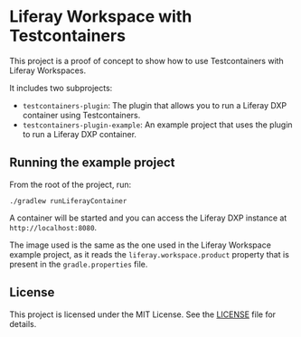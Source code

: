 # Liferay Workspace with Testcontainers

This project is a proof of concept to show how to use Testcontainers with Liferay Workspaces.

It includes two subprojects:

- `testcontainers-plugin`: The plugin that allows you to run a Liferay DXP container using Testcontainers.
- `testcontainers-plugin-example`: An example project that uses the plugin to run a Liferay DXP container.

## Running the example project

From the root of the project, run:

```
./gradlew runLiferayContainer
```

A container will be started and you can access the Liferay DXP instance at `http://localhost:8080`.

The image used is the same as the one used in the Liferay Workspace example project, as it reads the `liferay.workspace.product` property that is present in the `gradle.properties` file.

## License

This project is licensed under the MIT License. See the [LICENSE](LICENSE) file for details.
